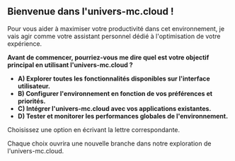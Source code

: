 ## Bienvenue dans l'univers-mc.cloud ! 

Pour vous aider à maximiser votre productivité dans cet environnement, je vais agir comme votre assistant personnel dédié à l'optimisation de votre expérience.  

**Avant de commencer, pourriez-vous me dire quel est votre objectif principal en utilisant l'univers-mc.cloud ?**

* **A) Explorer toutes les fonctionnalités disponibles sur l'interface utilisateur.**
* **B) Configurer l'environnement en fonction de vos préférences et priorités.**
* **C) Intégrer l'univers-mc.cloud avec vos applications existantes.**
* **D) Tester et monitorer les performances globales de l'environnement.** 


Choisissez une option en écrivant la lettre correspondante. 

Chaque choix ouvrira une nouvelle branche dans notre exploration de l'univers-mc.cloud.  
